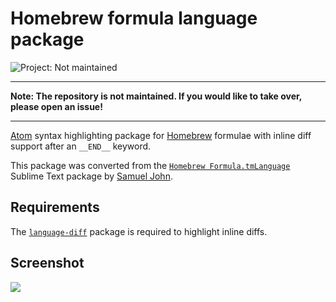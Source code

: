 # Homebrew formula language package

![Project: Not maintained](https://img.shields.io/badge/Project-Not:wq_maintained-red.svg)

---

**Note: The repository is not maintained. If you would like to take over, please open an issue!**

---

[Atom](https://atom.io) syntax highlighting package for [Homebrew](http://brew.sh) formulae with inline diff support after an `__END__` keyword.

This package was converted from the [`Homebrew Formula.tmLanguage`](https://github.com/samueljohn/Homebrew-formula-syntax) Sublime Text package by [Samuel John](http://www.SamuelJohn.de).

## Requirements

The [`language-diff`](https://atom.io/packages/language-diff) package is required to highlight inline diffs.

## Screenshot

![](https://raw.githubusercontent.com/josa42/atom-language-hombrew-formula/master/screenshot.png)
